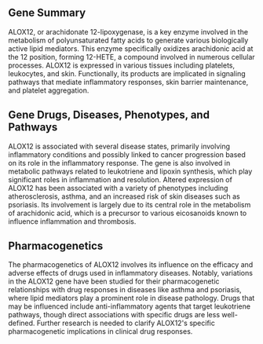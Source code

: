 ## Gene Summary
ALOX12, or arachidonate 12-lipoxygenase, is a key enzyme involved in the metabolism of polyunsaturated fatty acids to generate various biologically active lipid mediators. This enzyme specifically oxidizes arachidonic acid at the 12 position, forming 12-HETE, a compound involved in numerous cellular processes. ALOX12 is expressed in various tissues including platelets, leukocytes, and skin. Functionally, its products are implicated in signaling pathways that mediate inflammatory responses, skin barrier maintenance, and platelet aggregation.

## Gene Drugs, Diseases, Phenotypes, and Pathways
ALOX12 is associated with several disease states, primarily involving inflammatory conditions and possibly linked to cancer progression based on its role in the inflammatory response. The gene is also involved in metabolic pathways related to leukotriene and lipoxin synthesis, which play significant roles in inflammation and resolution. Altered expression of ALOX12 has been associated with a variety of phenotypes including atherosclerosis, asthma, and an increased risk of skin diseases such as psoriasis. Its involvement is largely due to its central role in the metabolism of arachidonic acid, which is a precursor to various eicosanoids known to influence inflammation and thrombosis.

## Pharmacogenetics
The pharmacogenetics of ALOX12 involves its influence on the efficacy and adverse effects of drugs used in inflammatory diseases. Notably, variations in the ALOX12 gene have been studied for their pharmacogenetic relationships with drug responses in diseases like asthma and psoriasis, where lipid mediators play a prominent role in disease pathology. Drugs that may be influenced include anti-inflammatory agents that target leukotriene pathways, though direct associations with specific drugs are less well-defined. Further research is needed to clarify ALOX12's specific pharmacogenetic implications in clinical drug responses.